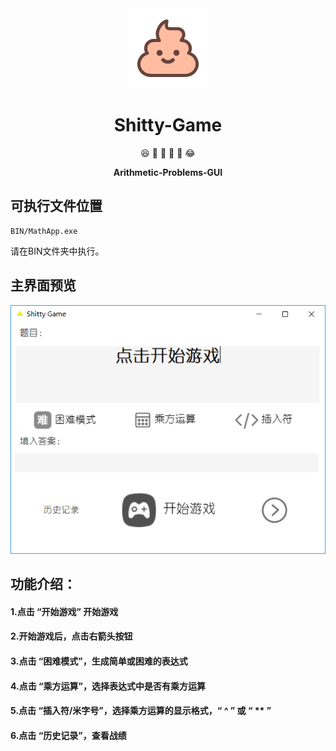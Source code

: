 <div align="center">
<img src="https://github.com/Archie7777/Shitty-Game/blob/master/images/%E5%A4%A7%E4%BE%BF.png">
<h1> Shitty-Game </h1>
<p> 😆 🐷 🎈 🔞 🚩 😂 <p>
<p><strong> Arithmetic-Problems-GUI </strong></p>
</div>

## 可执行文件位置
```
BIN/MathApp.exe
```

请在BIN文件夹中执行。

## 主界面预览

<div align="center">
<img src="https://github.com/Archie7777/Shitty-Game/blob/master/images/%E4%B8%BB%E7%95%8C%E9%9D%A2%E9%A2%84%E8%A7%88.png">
</div>

## 功能介绍：

#### 1.点击 “开始游戏” 开始游戏

#### 2.开始游戏后，点击右箭头按钮

#### 3.点击 “困难模式”，生成简单或困难的表达式

#### 4.点击 “乘方运算”，选择表达式中是否有乘方运算

#### 5.点击 “插入符/米字号”，选择乘方运算的显示格式，“ ^ ” 或 “ ** ”

#### 6.点击 “历史记录”，查看战绩
